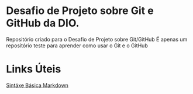 # Desafio de Projeto sobre Git e GitHub da DIO.
Repositório criado para o Desafio de Projeto sobre Git/GitHub
É apenas um repositório teste para aprender como usar o Git e o GitHub

# Links Úteis
[Sintáxe Básica Markdown](https://www.markdownguide.org/basic-syntax/)
